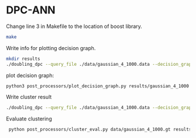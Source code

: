 # DPC-ANN


Change line 3 in Makefile to the location of boost library.
```bash
make
```

Write info for plotting decision graph.
```bash
mkdir results
./doubling_dpc --query_file ./data/gaussian_4_1000.data --decision_graph_path ./results/gaussian_4_1000.dg 
```

plot decision graph:
```bash
python3 post_processors/plot_decision_graph.py results/gaussian_4_1000.dg 
```

Write cluster result
```bash
./doubling_dpc --query_file ./data/gaussian_4_1000.data --decision_graph_path ./results/gaussian_4_1000.dg --dist_cutoff 95 --output_file ./results/gaussian_4_1000.cluster
 ```

Evaluate clustering
```bash
 python post_processors/cluster_eval.py data/gaussian_4_1000.gt results/gaussian_4_1000.cluster 
```